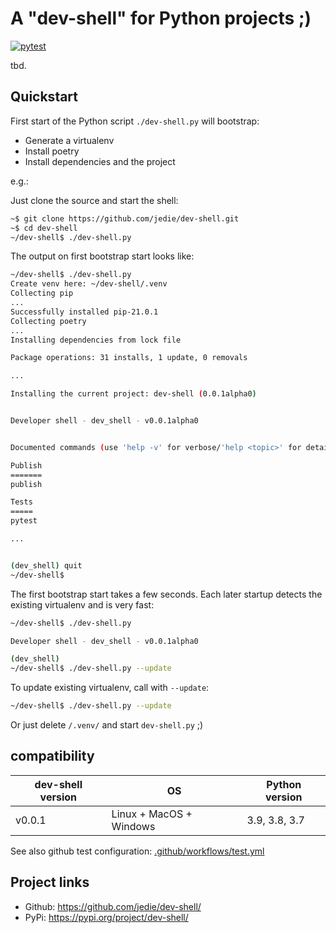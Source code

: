 # A "dev-shell" for Python projects ;)

[![pytest](https://github.com/jedie/dev-shell/actions/workflows/test.yml/badge.svg?branch=main)](https://github.com/jedie/dev-shell/actions?query=branch%3Amain)

tbd.

## Quickstart

First start of the Python script `./dev-shell.py` will bootstrap:

* Generate a virtualenv
* Install poetry
* Install dependencies and the project

e.g.:

Just clone the source and start the shell:

```bash
~$ git clone https://github.com/jedie/dev-shell.git
~$ cd dev-shell
~/dev-shell$ ./dev-shell.py
```

The output on first bootstrap start looks like:

```bash
~/dev-shell$ ./dev-shell.py
Create venv here: ~/dev-shell/.venv
Collecting pip
...
Successfully installed pip-21.0.1
Collecting poetry
...
Installing dependencies from lock file

Package operations: 31 installs, 1 update, 0 removals

...

Installing the current project: dev-shell (0.0.1alpha0)


Developer shell - dev_shell - v0.0.1alpha0


Documented commands (use 'help -v' for verbose/'help <topic>' for details):

Publish
=======
publish

Tests
=====
pytest

...


(dev_shell) quit
~/dev-shell$
```

The first bootstrap start takes a few seconds. Each later startup detects the existing virtualenv and is very fast:

```bash
~/dev-shell$ ./dev-shell.py

Developer shell - dev_shell - v0.0.1alpha0

(dev_shell)
~/dev-shell$ ./dev-shell.py --update
```


To update existing virtualenv, call with `--update`:

```bash
~/dev-shell$ ./dev-shell.py --update
```

Or just delete `/.venv/` and start `dev-shell.py` ;)

## compatibility

| dev-shell version | OS                      | Python version |
|-------------------|-------------------------|----------------|
| v0.0.1            | Linux + MacOS + Windows | 3.9, 3.8, 3.7  |

See also github test configuration: [.github/workflows/test.yml](https://github.com/jedie/dev-shell/blob/main/.github/workflows/test.yml)

## Project links

* Github: https://github.com/jedie/dev-shell/
* PyPi: https://pypi.org/project/dev-shell/
